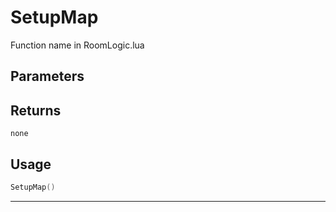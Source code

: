 # SetupMap

Function name in RoomLogic.lua

## Parameters

## Returns

`none`

## Usage

```lua
SetupMap()
```

---
